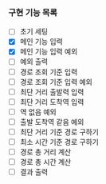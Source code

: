### 구현 기능 목록

- [ ] 초기 세팅
- [x] 메인 기능 입력
- [x] 메인 기능 입력 예외
- [ ] 예외 출력
- [ ] 경로 조회 기준 입력
- [ ] 경로 조회 기준 입력 예외
- [ ] 최단 거리 출발력 입력
- [ ] 최단 거리 도착역 입력
- [ ] 역 없음 예외
- [ ] 출발 도착역 같음 예외
- [ ] 최단 거리 기준 경로 구하기
- [ ] 최소 시간 기준 경로 구하기
- [ ] 경로 총 거리 계산
- [ ] 경로 총 시간 계산
- [ ] 결과 출력
